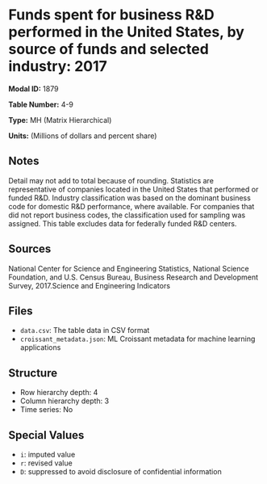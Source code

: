 # Funds spent for business R&D performed in the United States, by source of funds and selected industry: 2017

**Modal ID:** 1879

**Table Number:** 4-9

**Type:** MH (Matrix Hierarchical)

**Units:** (Millions of dollars and percent share)

## Notes

Detail may not add to total because of rounding. Statistics are representative of companies located in the United States that performed or funded R&D. Industry classification was based on the dominant business code for domestic R&D performance, where available. For companies that did not report business codes, the classification used for sampling was assigned. This table excludes data for federally funded R&D centers.

## Sources

National Center for Science and Engineering Statistics, National Science Foundation, and U.S. Census Bureau, Business Research and Development Survey, 2017.Science and Engineering Indicators

## Files

- `data.csv`: The table data in CSV format
- `croissant_metadata.json`: ML Croissant metadata for machine learning applications

## Structure

- Row hierarchy depth: 4
- Column hierarchy depth: 3
- Time series: No

## Special Values

- `i`: imputed value
- `r`: revised value
- `D`: suppressed to avoid disclosure of confidential information
